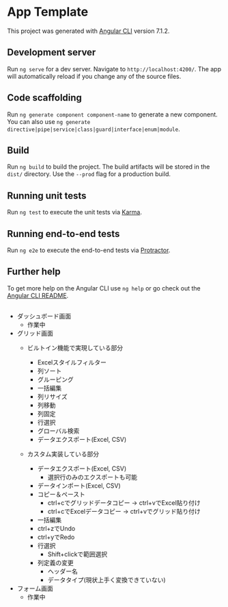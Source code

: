 # App Template

This project was generated with [Angular CLI](https://github.com/angular/angular-cli) version 7.1.2.

## Development server

Run `ng serve` for a dev server. Navigate to `http://localhost:4200/`. The app will automatically reload if you change any of the source files.

## Code scaffolding

Run `ng generate component component-name` to generate a new component. You can also use `ng generate directive|pipe|service|class|guard|interface|enum|module`.

## Build

Run `ng build` to build the project. The build artifacts will be stored in the `dist/` directory. Use the `--prod` flag for a production build.

## Running unit tests

Run `ng test` to execute the unit tests via [Karma](https://karma-runner.github.io).

## Running end-to-end tests

Run `ng e2e` to execute the end-to-end tests via [Protractor](http://www.protractortest.org/).

## Further help

To get more help on the Angular CLI use `ng help` or go check out the [Angular CLI README](https://github.com/angular/angular-cli/blob/master/README.md).


## 
- ダッシュボード画面
  - 作業中
- グリッド画面
  - ビルトイン機能で実現している部分
    - Excelスタイルフィルター
    - 列ソート
    - グルーピング
    - 一括編集
    - 列リサイズ
    - 列移動
    - 列固定
    - 行選択
    - グローバル検索
    - データエクスポート(Excel, CSV)

  - カスタム実装している部分
    - データエクスポート(Excel, CSV)
      - 選択行のみのエクスポートも可能
    - データインポート(Excel, CSV)
    - コピー＆ペースト
      - ctrl+cでグリッドデータコピー -> ctrl+vでExcel貼り付け
      - ctrl+cでExcelデータコピー -> ctrl+vでグリッド貼り付け
    -	一括編集
      - ctrl+zでUndo
      - ctrl+yでRedo
    - 行選択
      - Shift+clickで範囲選択
    - 列定義の変更
      - ヘッダー名
      - データタイプ(現状上手く変換できていない)
- フォーム画面
  - 作業中
